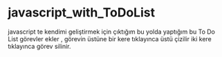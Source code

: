 # javascript_with_ToDoList
javascript te kendimi geliştirmek için çıktığım bu yolda yaptığım bu To Do List görevler ekler , görevin üstüne bir kere tıklayınca üstü çizilir iki kere tıklayınca görev silinir.

